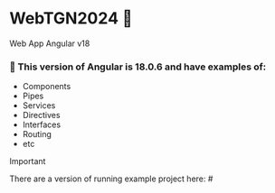 # WebTGN2024 🤟
Web App Angular v18

### :rocket: This version of Angular is 18.0.6 and have examples of:
- Components
- Pipes
- Services
- Directives
- Interfaces
- Routing
- etc

>[!IMPORTANT]
> There are a version of running example project here: #
